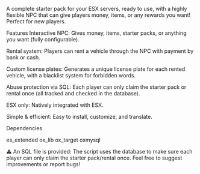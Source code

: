A complete starter pack for your ESX servers, ready to use, with a highly flexible NPC that can give players money, items, or any rewards you want!
Perfect for new players.

Features
Interactive NPC: Gives money, items, starter packs, or anything you want (fully configurable).

Rental system: Players can rent a vehicle through the NPC with payment by bank or cash.

Custom license plates: Generates a unique license plate for each rented vehicle, with a blacklist system for forbidden words.

Abuse protection via SQL: Each player can only claim the starter pack or rental once (all tracked and checked in the database).

ESX only: Natively integrated with ESX.

Simple & efficient: Easy to install, customize, and translate.

Dependencies

es_extended
ox_lib
ox_target
oxmysql

⚠️ An SQL file is provided: The script uses the database to make sure each player can only claim the starter pack/rental once.
Feel free to suggest improvements or report bugs!
